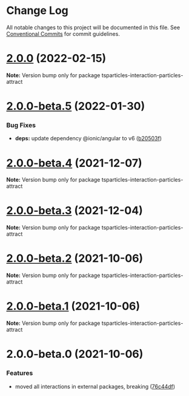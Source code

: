 # Change Log

All notable changes to this project will be documented in this file.
See [Conventional Commits](https://conventionalcommits.org) for commit guidelines.

# [2.0.0](https://github.com/matteobruni/tsparticles/compare/tsparticles-interaction-particles-attract@2.0.0-beta.5...tsparticles-interaction-particles-attract@2.0.0) (2022-02-15)

**Note:** Version bump only for package tsparticles-interaction-particles-attract





# [2.0.0-beta.5](https://github.com/matteobruni/tsparticles/compare/tsparticles-interaction-particles-attract@2.0.0-beta.4...tsparticles-interaction-particles-attract@2.0.0-beta.5) (2022-01-30)


### Bug Fixes

* **deps:** update dependency @ionic/angular to v6 ([b20503f](https://github.com/matteobruni/tsparticles/commit/b20503ff2a29f6c8617f42c764c8a868fc334c5f))





# [2.0.0-beta.4](https://github.com/matteobruni/tsparticles/compare/tsparticles-interaction-particles-attract@2.0.0-beta.3...tsparticles-interaction-particles-attract@2.0.0-beta.4) (2021-12-07)

**Note:** Version bump only for package tsparticles-interaction-particles-attract





# [2.0.0-beta.3](https://github.com/matteobruni/tsparticles/compare/tsparticles-interaction-particles-attract@2.0.0-beta.2...tsparticles-interaction-particles-attract@2.0.0-beta.3) (2021-12-04)

**Note:** Version bump only for package tsparticles-interaction-particles-attract





# [2.0.0-beta.2](https://github.com/matteobruni/tsparticles/compare/tsparticles-interaction-particles-attract@2.0.0-beta.1...tsparticles-interaction-particles-attract@2.0.0-beta.2) (2021-10-06)

**Note:** Version bump only for package tsparticles-interaction-particles-attract





# [2.0.0-beta.1](https://github.com/matteobruni/tsparticles/compare/tsparticles-interaction-particles-attract@2.0.0-beta.0...tsparticles-interaction-particles-attract@2.0.0-beta.1) (2021-10-06)

**Note:** Version bump only for package tsparticles-interaction-particles-attract





# 2.0.0-beta.0 (2021-10-06)


### Features

* moved all interactions in external packages, breaking ([76c44df](https://github.com/matteobruni/tsparticles/commit/76c44dfa64cae994ddb1a004e7ff6cdbe3a4b5a9))
